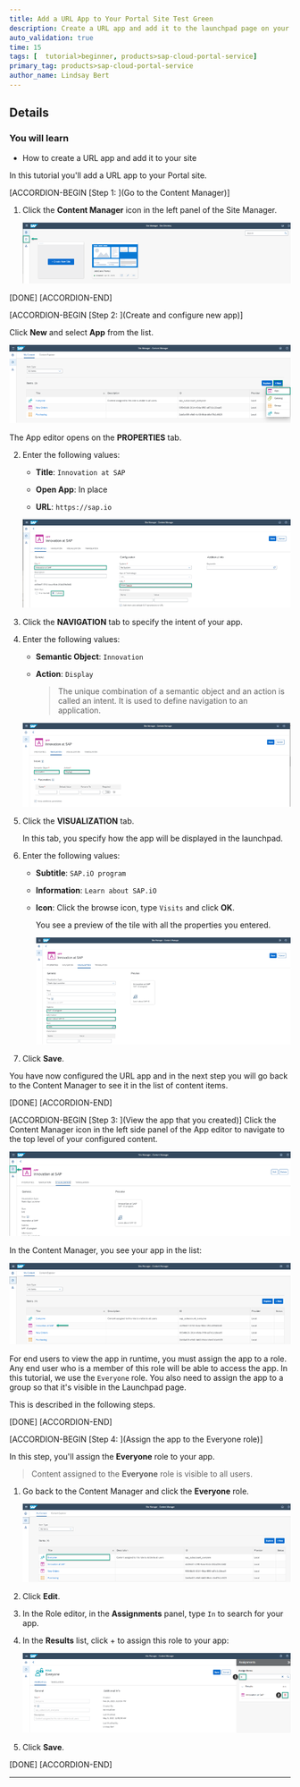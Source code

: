 ```yaml
---
title: Add a URL App to Your Portal Site Test Green
description: Create a URL app and add it to the launchpad page on your Portal site.
auto_validation: true
time: 15
tags: [  tutorial>beginner, products>sap-cloud-portal-service]
primary_tag: products>sap-cloud-portal-service
author_name: Lindsay Bert
---
```



## Details
### You will learn
  - How to create a URL app and add it to your site

In this tutorial you'll add a URL app to your Portal site.

[ACCORDION-BEGIN [Step 1: ](Go to the Content Manager)]


1. Click the **Content Manager** icon in the left panel of the Site Manager.

    ![Content manager icon](1-content-manager-icon.png)

[DONE]
[ACCORDION-END]

[ACCORDION-BEGIN [Step 2: ](Create and configure new app)]


Click **New** and select **App** from the list.

![Content manager empty new app](2-content-manager-empty-new-app.png)

The App editor opens on the  **PROPERTIES** tab.

2. Enter the following values:

    * **Title**: `Innovation at SAP`

    * **Open App**: In place

    * **URL**:  `https://sap.io`

    ![App editor properties tab](3-app-editor-properties.png)

3. Click the **NAVIGATION** tab to specify the intent of your app.

4. Enter the following values:

     * **Semantic Object**: `Innovation`

     * **Action**:  `Display`

        > The unique combination of a semantic object and an action is called an intent. It is used to define navigation to an application.

    ![App editor navigation tab](4-app-editor-navigation.png)

5. Click the **VISUALIZATION** tab.

    In this tab, you specify how the app will be displayed in the launchpad.

6.  Enter the following values:

    * **Subtitle**: `SAP.iO program `

    * **Information**:  `Learn about SAP.iO`

    * **Icon**: Click the browse icon, type `Visits` and click **OK**.

      You see a preview of the tile with all the properties you entered.

      ![App editor visualization tab](5-app-editor-visualization.png)

7.  Click **Save**.

You have now configured the URL app and in the next step you will go back to the Content Manager to see it in the list of content items.



[DONE]
[ACCORDION-END]

[ACCORDION-BEGIN [Step 3: ](View the app that you created)]
Click the Content Manager icon in the left side panel of the App editor to navigate to the top level of your configured content.

![Go to content manager icon](6-go-to-content-manager-icon.png)

In the Content Manager, you see your app in the list:

![Content manager with app](6-content-manager-with-app.png)


For end users to view the app in runtime, you must assign the app to a role. Any end user who is a member of this role will be able to access the app. In this tutorial, we use the `Everyone` role.  You also need to assign the app to a group so that it's visible in the Launchpad page.

This is described in the following steps.

[DONE]
[ACCORDION-END]

[ACCORDION-BEGIN [Step 4: ](Assign the app to the Everyone role)]

In this step, you'll assign the **Everyone** role to your app.

>Content assigned to the **Everyone** role is visible to all users.

1. Go back to the Content Manager and click the **Everyone** role.

    ![Click Everyone role](8-everyone-role.png)

2. Click **Edit**.

3. In the Role editor, in the **Assignments** panel, type `In` to search for your app.

4. In the **Results** list, click + to assign this role to your app:

    ![8 role editor assign app](8-role-editor-assign-app.png)

5. Click **Save**.

[DONE]
[ACCORDION-END]

---
